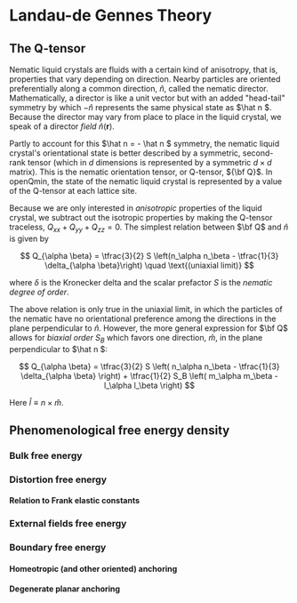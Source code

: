 # Landau-de Gennes Theory

## The Q-tensor

Nematic liquid crystals are fluids with a certain kind of anisotropy, that is, properties that vary depending on direction. Nearby particles are oriented preferentially along a common direction, $\hat n$, called the nematic director. Mathematically, a director is like a unit vector but with an added "head-tail" symmetry by which $- \hat n$ represents the same physical state as $\hat n $. Because the director may vary from place to place in the liquid crystal, we speak of a director *field* $\hat n(\mathbf{r})$. 

Partly to account for this $\hat n = - \hat n $ symmetry, the nematic liquid crystal's orientational state is better described by a symmetric, second-rank tensor (which in $d$ dimensions is represented by a symmetric $d\times d$ matrix). This is the nematic orientation tensor, or Q-tensor, ${\bf Q}$. In openQmin, the state of the nematic liquid crystal is represented by a value of the Q-tensor at each lattice site. 
 

Because we are only interested in *anisotropic* properties of the liquid crystal, we subtract out the isotropic properties by making the Q-tensor traceless, $Q_{xx} + Q_{yy} + Q_{zz} = 0$. The simplest relation between $\bf Q$ and $\hat n$ is given by 

$$ Q_{\alpha \beta} = \tfrac{3}{2} S \left(n_\alpha n_\beta - \tfrac{1}{3} \delta_{\alpha \beta}\right)  \quad \text{(uniaxial limit)}  $$

where $\delta$ is the Kronecker delta and the scalar prefactor $S$ is the *nematic degree of order*. 

The above relation is only true in the uniaxial limit, in which the particles of the nematic have no orientational preference among the directions in the plane perpendicular to $\hat n$. However, the more general expression for $\bf Q$ allows for *biaxial order* $S_B$ which favors one direction, $\hat m$, in the plane perpendicular to $\hat n $: 

$$ Q_{\alpha \beta} = \tfrac{3}{2} S \left( n_\alpha n_\beta - \tfrac{1}{3} \delta_{\alpha \beta} \right) + \tfrac{1}{2} S_B \left( m_\alpha m_\beta - l_\alpha l_\beta \right) $$

Here $\hat l \equiv n \times \hat m$. 


## Phenomenological free energy density

### Bulk free energy 

### Distortion free energy

#### Relation to Frank elastic constants


### External fields free energy 

### Boundary free energy

#### Homeotropic (and other oriented) anchoring 

#### Degenerate planar anchoring


